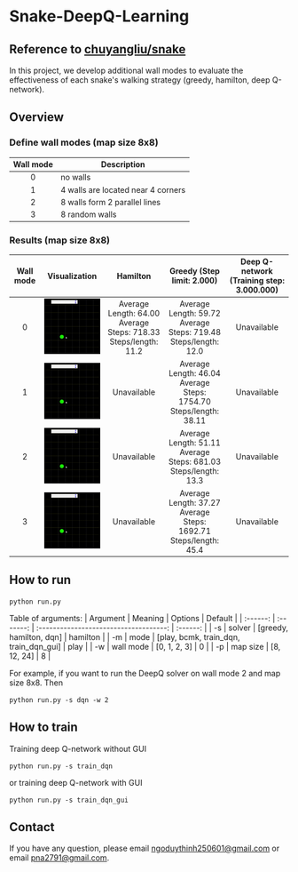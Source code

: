 # Snake-DeepQ-Learning

## Reference to [chuyangliu/snake](https://github.com/chuyangliu/snake)
In this project, we develop additional wall modes to evaluate the effectiveness of each snake's walking strategy (greedy, hamilton, deep Q-network).
## Overview
### Define wall modes (map size 8x8)
| Wall mode | Description                        |
| :-------: | ---------------------------------- |
|     0     | no walls                           |
|     1     | 4 walls are located near 4 corners |
|     2     | 8 walls form 2 parallel lines      |
|     3     | 8 random walls                     |

### Results (map size 8x8)
| Wall mode |                   Visualization                   |                                Hamilton                                |                        Greedy (Step limit: 2.000)                        | Deep Q-network (Training step: 3.000.000) |
| :-------: | :-----------------------------------------------: | :--------------------------------------------------------------------: | :----------------------------------------------------------------------: | :---------------------------------------: |
|     0     | <img src="./docs/Snake - Hamilton.gif" width=200> | Average Length: 64.00<br/>Average Steps: 718.33<br/>Steps/length: 11.2 |  Average Length: 59.72<br/>Average Steps: 719.48<br/>Steps/length: 12.0  |                Unavailable                |
|     1     | <img src="./docs/Snake - Hamilton.gif" width=200> |                              Unavailable                               | Average Length: 46.04<br/>Average Steps: 1754.70<br/>Steps/length: 38.11 |                Unavailable                |
|     2     | <img src="./docs/Snake - Hamilton.gif" width=200> |                              Unavailable                               |  Average Length: 51.11<br/>Average Steps: 681.03<br/>Steps/length: 13.3  |                Unavailable                |
|     3     | <img src="./docs/Snake - Hamilton.gif" width=200> |                              Unavailable                               | Average Length: 37.27<br/>Average Steps: 1692.71<br/>Steps/length: 45.4  |                Unavailable                |

## How to run
```
python run.py
```

Table of arguments:
| Argument |  Meaning  |                Options                 | Default  |
| :------: | :-------: | :------------------------------------: | :------: |
|    -s    |  solver   |        [greedy, hamilton, dqn]         | hamilton |
|    -m    |   mode    | [play, bcmk, train_dqn, train_dqn_gui] |   play   |
|    -w    | wall mode |              [0, 1, 2, 3]              |    0     |
|    -p    | map size  |              [8, 12, 24]               |    8     |

For example, if you want to run the DeepQ solver on wall mode 2 and map size 8x8. Then
```
python run.py -s dqn -w 2
```

## How to train
Training deep Q-network without GUI
```
python run.py -s train_dqn
```
or training deep Q-network with GUI
```
python run.py -s train_dqn_gui
```

## Contact
If you have any question, please email ngoduythinh250601@gmail.com or email pna2791@gmail.com.